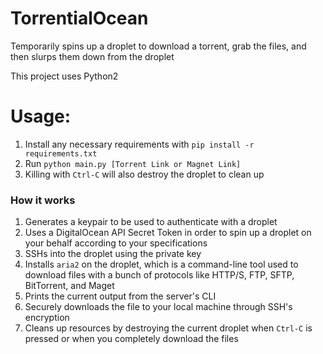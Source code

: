 # TorrentialOcean
Temporarily spins up a droplet to download a torrent, grab the files, and then slurps them down from the droplet

This project uses Python2

# Usage:
1. Install any necessary requirements with `pip install -r requirements.txt`
2. Run `python main.py [Torrent Link or Magnet Link]`
3. Killing with `Ctrl-C` will also destroy the droplet to clean up

### How it works
1. Generates a keypair to be used to authenticate with a droplet
2. Uses a DigitalOcean API Secret Token in order to spin up a droplet on your behalf according to your specifications
3. SSHs into the droplet using the private key
4. Installs `aria2` on the droplet, which is a command-line tool used to download files with a bunch of protocols like HTTP/S, FTP, SFTP, BitTorrent, and Maget
5. Prints the current output from the server's CLI
6. Securely downloads the file to your local machine through SSH's encryption
7. Cleans up resources by destroying the current droplet when `Ctrl-C` is pressed or when you completely download the files